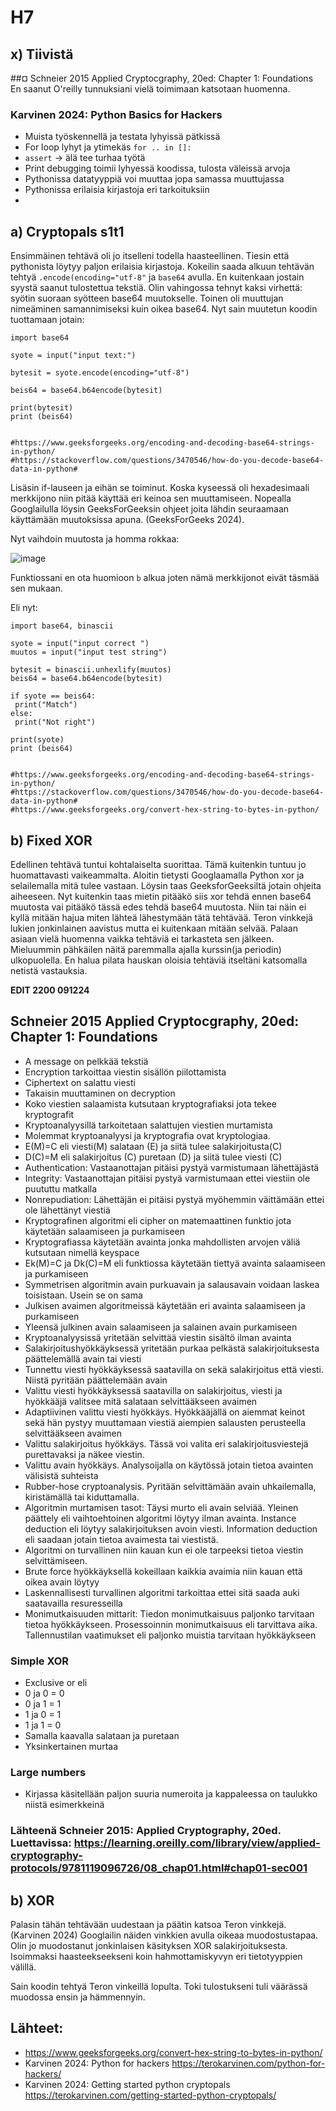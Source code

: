 # H7

## x) Tiivistä
 ##¤ Schneier 2015 Applied Cryptocgraphy, 20ed: Chapter 1: Foundations
 En saanut O'reilly tunnuksiani vielä toimimaan katsotaan huomenna.

 ### Karvinen 2024: Python Basics for Hackers
 - Muista työskennellä ja testata lyhyissä pätkissä
 - For loop lyhyt ja ytimekäs `for .. in []:`
 - `assert` -> älä tee turhaa työtä
 - Print debugging toimii lyhyessä koodissa, tulosta väleissä arvoja
 - Pythonissa datatyyppiä voi muuttaa jopa samassa muuttujassa
 - Pythonissa erilaisia kirjastoja eri tarkoituksiin
 - 


## a) Cryptopals s1t1
Ensimmäinen tehtävä oli jo itselleni todella haasteellinen. Tiesin että pythonista löytyy paljon erilaisia kirjastoja. Kokeilin saada alkuun tehtävän tehtyä `.encode(encoding="utf-8"` ja `base64` avulla. En kuitenkaan jostain syystä saanut tulostettua tekstiä. Olin vahingossa tehnyt kaksi virhettä: syötin suoraan syötteen base64 muutokselle. Toinen oli muuttujan nimeäminen samannimiseksi kuin oikea base64. Nyt sain muutetun koodin tuottamaan jotain: 

~~~
import base64 

syote = input("input text:")

bytesit = syote.encode(encoding="utf-8")

beis64 = base64.b64encode(bytesit)

print(bytesit)
print (beis64)


#https://www.geeksforgeeks.org/encoding-and-decoding-base64-strings-in-python/
#https://stackoverflow.com/questions/3470546/how-do-you-decode-base64-data-in-python#

~~~

Lisäsin if-lauseen ja eihän se toiminut. Koska kyseessä oli hexadesimaali merkkijono niin pitää käyttää eri keinoa sen muuttamiseen. Nopealla Googlailulla löysin GeeksForGeeksin ohjeet joita lähdin seuraamaan käyttämään muutoksissa apuna. (GeeksForGeeks 2024).

Nyt vaihdoin muutosta ja homma rokkaa:

![image](https://github.com/user-attachments/assets/90198f99-bf8d-4374-9231-074a4867fc4a)

Funktiossani en ota huomioon `b` alkua joten nämä merkkijonot eivät täsmää sen mukaan.

Eli nyt:

~~~
import base64, binascii 

syote = input("input correct ")
muutos = input("input test string")

bytesit = binascii.unhexlify(muutos)
beis64 = base64.b64encode(bytesit)

if syote == beis64:
 print("Match")
else:
 print("Not right")

print(syote)
print (beis64)


#https://www.geeksforgeeks.org/encoding-and-decoding-base64-strings-in-python/
#https://stackoverflow.com/questions/3470546/how-do-you-decode-base64-data-in-python#
#https://www.geeksforgeeks.org/convert-hex-string-to-bytes-in-python/
~~~

## b)  Fixed XOR
Edellinen tehtävä tuntui kohtalaiselta suorittaa. Tämä kuitenkin tuntuu jo huomattavasti vaikeammalta. Aloitin tietysti Googlaamalla Python xor ja selailemalla mitä tulee vastaan. Löysin taas GeeksforGeeksiltä jotain ohjeita aiheeseen. Nyt kuitenkin taas mietin pitääkö siis xor tehdä ennen base64 muutosta vai pitääkö tässä edes tehdä base64 muutosta. Niin tai näin ei kyllä mitään hajua miten lähteä lähestymään tätä tehtävää. Teron vinkkejä lukien jonkinlainen aavistus mutta ei kuitenkaan mitään selvää. Palaan asiaan vielä huomenna vaikka tehtäviä ei tarkasteta sen jälkeen. 
 Mieluummin pähkäilen näitä paremmalla ajalla kurssin(ja periodin) ulkopuolella. En halua pilata hauskan oloisia tehtäviä itseltäni katsomalla netistä vastauksia. 

 **EDIT 2200 091224**

 ## Schneier 2015 Applied Cryptocgraphy, 20ed: Chapter 1: Foundations
 - A message on pelkkää tekstiä
 - Encryption tarkoittaa viestin sisällön piilottamista
 - Ciphertext on salattu viesti
 - Takaisin muuttaminen on decryption
 - Koko viestien salaamista kutsutaan kryptografiaksi jota tekee kryptografit
 - Kryptoanalyysillä tarkoitetaan salattujen viestien murtamista
 - Molemmat kryptoanalyysi ja kryptografia ovat kryptologiaa.
 - E(M)=C eli viesti(M) salataan (E) ja siitä tulee salakirjoitusta(C)
 - D(C)=M eli salakirjoitus (C) puretaan (D) ja siitä tulee viesti (C)
 - Authentication: Vastaanottajan pitäisi pystyä varmistumaan lähettäjästä
 - Integrity: Vastaanottajan pitäisi pystyä varmistumaan ettei viestiin ole puututtu matkalla
 - Nonrepudiation: Lähettäjän ei pitäisi pystyä myöhemmin väittämään ettei ole lähettänyt viestiä
 - Kryptografinen algoritmi eli cipher on matemaattinen funktio jota käytetään salaamiseen ja purkamiseen
 - Kryptografiassa käytetään avainta jonka mahdollisten arvojen väliä kutsutaan nimellä keyspace
 - Ek(M)=C ja Dk(C)=M eli funktiossa käytetään tiettyä avainta salaamiseen ja purkamiseen
 - Symmetrisen algoritmin avain purkuavain ja salausavain voidaan laskea toisistaan. Usein se on sama
 - Julkisen avaimen algoritmeissä käytetään eri avainta salaamiseen ja purkamiseen
 - Yleensä julkinen avain salaamiseen ja salainen avain purkamiseen
 - Kryptoanalyysissä yritetään selvittää viestin sisältö ilman avainta
 - Salakirjoitushyökkäyksessä yritetään purkaa pelkästä salakirjoituksesta päättelemällä avain tai viesti
 - Tunnettu viesti hyökkäyksessä saatavilla on sekä salakirjoitus että viesti. Niistä pyritään päättelemään avain
 - Valittu viesti hyökkäyksessä saatavilla on salakirjoitus, viesti ja hyökkääjä valitsee mitä salataan selvittääkseen avaimen
 - Adaptiivinen valittu viesti hyökkäys. Hyökkääjällä on aiemmat keinot sekä hän pystyy muuttamaan viestiä aiempien salausten perusteella selvittääkseen avaimen
 - Valittu salakirjoitus hyökkäys. Tässä voi valita eri salakirjoitusviestejä purettavaksi ja näkee viestin.
 - Valittu avain hyökkäys. Analysoijalla on käytössä jotain tietoa avainten välisistä suhteista
 - Rubber-hose cryptoanalysis. Pyritään selvittämään avain uhkailemalla, kiristämällä tai kiduttamalla.
 - Algoritmin murtamisen tasot: Täysi murto eli avain selviää. Yleinen päättely eli vaihtoehtoinen algoritmi löytyy ilman avainta. Instance deduction eli löytyy salakirjoituksen avoin viesti. Information deduction eli saadaan jotain tietoa avaimesta tai viestistä.
 - Algoritmi on turvallinen niin kauan kun ei ole tarpeeksi tietoa viestin selvittämiseen.
 - Brute force hyökkäyksellä kokeillaan kaikkia avaimia niin kauan että oikea avain löytyy
 - Laskennallisesti turvallinen algoritmi tarkoittaa ettei sitä saada auki saatavailla resuresseilla
 - Monimutkaisuuden mittarit: Tiedon monimutkaisuus paljonko tarvitaan tietoa hyökkäykseen. Prosessoinnin monimutkaisuus eli tarvittava aika. Tallennustilan vaatimukset eli paljonko muistia tarvitaan hyökkäykseen
### Simple XOR
- Exclusive or eli
- 0 ja 0 = 0
- 0 ja 1 = 1
- 1 ja 0 = 1
- 1 ja 1 = 0
- Samalla kaavalla salataan ja puretaan
- Yksinkertainen murtaa
### Large numbers
- Kirjassa käsitellään paljon suuria numeroita ja kappaleessa on taulukko niistä esimerkkeinä
### Lähteenä Schneier 2015: Applied Cryptography, 20ed. Luettavissa: https://learning.oreilly.com/library/view/applied-cryptography-protocols/9781119096726/08_chap01.html#chap01-sec001

## b) XOR
Palasin tähän tehtävään uudestaan ja päätin katsoa Teron vinkkejä.(Karvinen 2024)
Googlailin näiden vinkkien avulla oikeaa muodostustapaa. Olin jo muodostanut jonkinlaisen käsityksen XOR salakirjoituksesta. Isoimmaksi haasteekseekseni koin hahmottamiskyvyn eri tietotyyppien välillä.

Sain koodin tehtyä Teron vinkeillä lopulta. Toki tulostukseni tuli väärässä muodossa ensin ja hämmennyin. 
 
## Lähteet:
- https://www.geeksforgeeks.org/convert-hex-string-to-bytes-in-python/
- Karvinen 2024: Python for hackers https://terokarvinen.com/python-for-hackers/
- Karvinen 2024: Getting started python cryptopals https://terokarvinen.com/getting-started-python-cryptopals/
